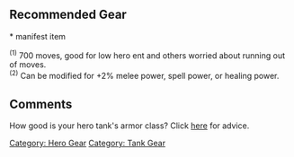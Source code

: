 ## Recommended Gear

\* manifest item

<sup>(1)</sup> 700 moves, good for low hero ent and others worried about
running out of moves.  
<sup>(2)</sup> Can be modified for +2% melee power, spell power, or
healing power.

## Comments

How good is your hero tank's armor class? Click
[here](Armor_Class "wikilink") for advice.

[Category: Hero Gear](Category:_Hero_Gear "wikilink") [Category: Tank
Gear](Category:_Tank_Gear "wikilink")
